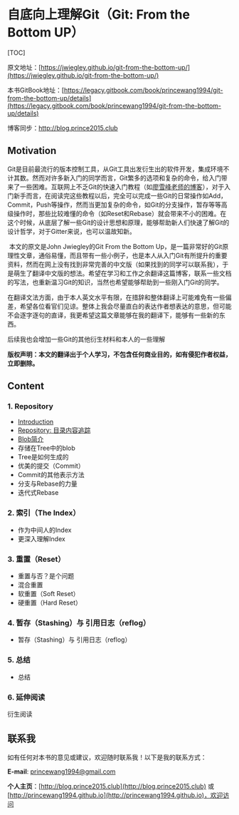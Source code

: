 # 自底向上理解Git（Git: From the Bottom UP）

[TOC]

原文地址：[https://jwiegley.github.io/git-from-the-bottom-up/](https://jwiegley.github.io/git-from-the-bottom-up/)

本书GitBook地址：[https://legacy.gitbook.com/book/princewang1994/git-from-the-bottom-up/details](https://legacy.gitbook.com/book/princewang1994/git-from-the-bottom-up/details)

博客同步：http://blog.prince2015.club

## Motivation

​	Git是目前最流行的版本控制工具，从Git工具出发衍生出的软件开发，集成环境不计其数。然而对许多新入门的同学而言，Git繁多的选项和复杂的命令，给入门带来了一些困难。互联网上不乏Git的快速入门教程（如[廖雪峰老师的博客](https://www.liaoxuefeng.com/wiki/0013739516305929606dd18361248578c67b8067c8c017b000)），对于入门新手而言，在阅读完这些教程以后，完全可以完成一些Git的日常操作如Add，Commit，Push等操作，然而当更加复杂的命令，如Git的分支操作，暂存等等高级操作时，那些比较难懂的命令（如Reset和Rebase）就会带来不小的困难。在这个时候，从底层了解一些Git的设计思想和原理，能够帮助新人们快速了解Git的设计哲学，对于Gitter来说，也可以温故知新。

​	本文的原文是John Jwiegley的Git From the Bottom Up，是一篇非常好的Git原理性文章，通俗易懂，而且带有一些小例子，也是本人从入门Git有所提升的重要资料，然而在网上没有找到非常完善的中文版（如果找到的同学可以联系我），于是萌生了翻译中文版的想法。希望在学习和工作之余翻译这篇博客，联系一些文档的写法，也重新温习Git的知识，当然也希望能够帮助到一些刚入门Git的同学。

​	在翻译文法方面，由于本人英文水平有限，在措辞和整体翻译上可能难免有一些偏差，希望各位看官们见谅。整体上我会尽量直白的表达作者想表达的意思，但可能不会逐字逐句的直译，我更希望这篇文章能够在我的翻译下，能够有一些新的东西。

后续我也会增加一些Git的其他衍生材料和本人的一些理解

**版权声明：本文的翻译出于个人学习，不包含任何商业目的，如有侵犯作者权益，立即删除。**

## Content

### 1. Repository

* [Introduction](/Repository/introduction.md)
* [Repository: 目录内容追踪](/Repository/repository-directory-content-tracking.md)
* [Blob简介](/Repository/introducing-the-blob.md)
* 存储在Tree中的blob
* Tree是如何生成的
* 优美的提交（Commit）
* Commit的其他表示方法
* 分支与Rebase的力量
* 迭代式Rebase

### 2. 索引（The Index）

* 作为中间人的Index
* 更深入理解Index

### 3. 重置（Reset）

* 重置与否？是个问题
* 混合重置
* 软重置（Soft Reset）
* 硬重置（Hard Reset）

### 4. 暂存（Stashing）与 引用日志（reflog）

* 暂存（Stashing）与 引用日志（reflog）

### 5. 总结

* 总结

### 6. 延伸阅读

衍生阅读

## 联系我

如有任何对本书的意见或建议，欢迎随时联系我！以下是我的联系方式：

**E-mail**: princewang1994@gmail.com

**个人主页**：[http://blog.prince2015.club](http://blog.prince2015.club) 或 [http://princewang1994.github.io](http://princewang1994.github.io)，欢迎访问

